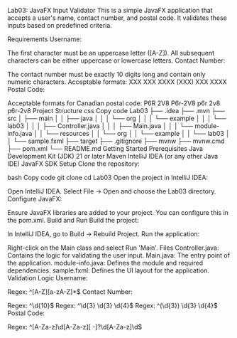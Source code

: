 Lab03: JavaFX Input Validator
This is a simple JavaFX application that accepts a user's name, contact number, and postal code. It validates these inputs based on predefined criteria.

Requirements
Username:

The first character must be an uppercase letter ([A-Z]).
All subsequent characters can be either uppercase or lowercase letters.
Contact Number:

The contact number must be exactly 10 digits long and contain only numeric characters.
Acceptable formats:
XXX XXX XXXX
(XXX) XXX XXXX
Postal Code:

Acceptable formats for Canadian postal code:
P6R 2V8
P6r-2V8
p6r 2v8
p6r-2v8
Project Structure
css
Copy code
Lab03
├── .idea
├── .mvn
├── src
│   ├── main
│   │   ├── java
│   │   │   └── org
│   │   │       └── example
│   │   │           └── lab03
│   │   │               ├── Controller.java
│   │   │               ├── Main.java
│   │   │               └── module-info.java
│   │   └── resources
│   │       └── org
│   │           └── example
│   │               └── lab03
│   │                   └── sample.fxml
├── target
├── .gitignore
├── mvnw
├── mvnw.cmd
├── pom.xml
└── README.md
Getting Started
Prerequisites
Java Development Kit (JDK) 21 or later
Maven
IntelliJ IDEA (or any other Java IDE)
JavaFX SDK
Setup
Clone the repository:

bash
Copy code
git clone <repository-url>
cd Lab03
Open the project in IntelliJ IDEA:

Open IntelliJ IDEA.
Select File -> Open and choose the Lab03 directory.
Configure JavaFX:

Ensure JavaFX libraries are added to your project. You can configure this in the pom.xml.
Build and Run
Build the project:

In IntelliJ IDEA, go to Build -> Rebuild Project.
Run the application:

Right-click on the Main class and select Run 'Main'.
Files
Controller.java: Contains the logic for validating the user input.
Main.java: The entry point of the application.
module-info.java: Defines the module and required dependencies.
sample.fxml: Defines the UI layout for the application.
Validation Logic
Username:

Regex: ^[A-Z][a-zA-Z]*$
Contact Number:

Regex: ^\d{10}$
Regex: ^\d{3} \d{3} \d{4}$
Regex: ^\(\d{3}\) \d{3} \d{4}$
Postal Code:

Regex: ^[A-Za-z]\d[A-Za-z][ -]?\d[A-Za-z]\d$
